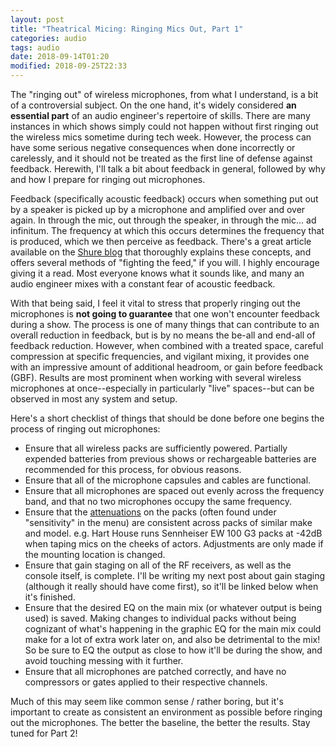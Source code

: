 ```yaml
---
layout: post
title: "Theatrical Micing: Ringing Mics Out, Part 1"
categories: audio
tags: audio
date: 2018-09-14T01:20
modified: 2018-09-25T22:33
---
```


The "ringing out" of wireless microphones, from what I understand, is a bit of a controversial subject. On the one hand, it's widely considered **an essential part** of an audio engineer's repertoire of skills. There are many instances in which shows simply could not happen without first ringing out the wireless mics sometime during tech week. However, the process can have some serious negative consequences when done incorrectly or carelessly, and it should not be treated as the first line of defense against feedback. Herewith, I'll talk a bit about feedback in general, followed by why and how I prepare for ringing out microphones.

Feedback (specifically acoustic feedback) occurs when something put out by a speaker is picked up by a microphone and amplified over and over again. In through the mic, out through the speaker, in through the mic... ad infinitum. The frequency at which this occurs determines the frequency that is produced, which we then perceive as feedback. There's a great article available on the [Shure blog](http://blog.shure.com/how-to-control-feedback-in-a-sound-system/) that thoroughly explains these concepts, and offers several methods of "fighting the feed," if you will. I highly encourage giving it a read. Most everyone knows what it sounds like, and many an audio engineer mixes with a constant fear of acoustic feedback.

With that being said, I feel it vital to stress that properly ringing out the microphones is **not going to guarantee** that one won't encounter feedback during a show. The process is one of many things that can contribute to an overall reduction in feedback, but is by no means the be-all and end-all of feedback reduction. However, when combined with a treated space, careful compression at specific frequencies, and vigilant mixing, it provides one with an impressive amount of additional headroom, or gain before feedback (GBF). Results are most prominent when working with several wireless microphones at once--especially in particularly "live" spaces--but can be observed in most any system and setup.

Here's a short checklist of things that should be done before one begins the process of ringing out microphones:
- Ensure that all wireless packs are sufficiently powered. Partially expended batteries from previous shows or rechargeable batteries are recommended for this process, for obvious reasons.
- Ensure that all of the microphone capsules and cables are functional.
- Ensure that all microphones are spaced out evenly across the frequency band, and that no two microphones occupy the same frequency.
- Ensure that the [attenuations](https://www.rfvenue.com/blog/2015/03/17/dont-forget-to-gain-stage-your-transmitter) on the packs (often found under "sensitivity" in the menu) are consistent across packs of similar make and model. e.g. Hart House runs Sennheiser EW 100 G3 packs at -42dB when taping mics on the cheeks of actors. Adjustments are only made if the mounting location is changed.
- Ensure that gain staging on all of the RF receivers, as well as the console itself, is complete. I'll be writing my next post about gain staging (although it really should have come first), so it'll be linked below when it's finished.
- Ensure that the desired EQ on the main mix (or whatever output is being used) is saved. Making changes to individual packs without being cognizant of what's happening in the graphic EQ for the main mix could make for a lot of extra work later on, and also be detrimental to the mix! So be sure to EQ the output as close to how it'll be during the show, and avoid touching messing with it further.
- Ensure that all microphones are patched correctly, and have no compressors or gates applied to their respective channels.

Much of this may seem like common sense / rather boring, but it's important to create as consistent an environment as possible before ringing out the microphones. The better the baseline, the better the results. Stay tuned for Part 2!
